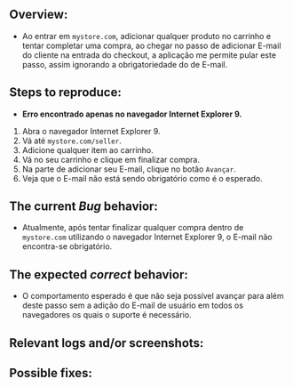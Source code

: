 <!-- NEM TODOS OS CAMPOS EXISTIRÃO EM TODA FEATURE, POR FAVOR DELETAR OS CAMPOS DESNECESSÁRIOS. -->

## Overview:

<!--
É importante uma descrição que faça sentido e esteja bem documentada, para que seja possível uma reação mais rápida e mais acertiva do time.
-->

- Ao entrar em `mystore.com`, adicionar qualquer produto no carrinho e tentar completar uma compra, ao chegar no passo de adicionar E-mail do cliente na entrada do checkout, a aplicação me permite pular este passo, assim ignorando a obrigatoriedade do de E-mail.

## Steps to reproduce:
<!--
Uma descrição dos passos necessários para reprodução do bug.

Utilize uma lista numerada para explicitar a ordem dos passos a serem seguidos

Caso não tenha sido possível de reproduzir, é necessário explicitar tudo que tenha sido tentado.
-->

- **Erro encontrado apenas no navegador Internet Explorer 9.**

1. Abra o navegador Internet Explorer 9.
2. Vá até `mystore.com/seller`.
2. Adicione qualquer item ao carrinho.
3. Vá no seu carrinho e clique em finalizar compra.
4. Na parte de adicionar seu E-mail, clique no botão `Avançar`.
5. Veja que o E-mail não está sendo obrigatório como é o esperado.

## The current *Bug* behavior:

<!-- Qual o comportamento atual do BUG. -->

- Atualmente, após tentar finalizar qualquer compra dentro de `mystore.com` utilizando o navegador Internet Explorer 9, o E-mail não encontra-se obrigatório.

## The expected *correct* behavior:

<!-- Qual o comportamento esperado. -->

- O comportamento esperado é que não seja possível avançar para além deste passo sem a adição do E-mail de usuário em todos os navegadores os quais o suporte é necessário.

## Relevant logs and/or screenshots:

<!--
Adicionar aqui qualquer `log` relavante, utilizando-se de blocos de código (```) para formatar saídas de console, códigos e etc.

Se houver, adicionar também gif, foto ou vídeo do comportamento considerado BUG.
-->

## Possible fixes:

<!-- 
Possibilidades de contorno ou resolução do BUG que já foram aplicadas, caso existam. 

Tdicionar link para `FAQ` ou outros pontos de informações que levem a um melhor entendimento deste comportamento, caso existam.
-->